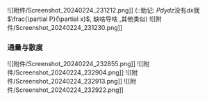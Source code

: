 

![[附件/Screenshot_20240224_231212.png]]
(::助记: $Pdydz$没有$dx$就$\frac{\partial P}{\partial x}$, 缺啥导啥 ,其他类似)
![[附件/Screenshot_20240224_231230.png]]

### 通量与散度
![[附件/Screenshot_20240224_232855.png]]
![[附件/Screenshot_20240224_232904.png]]
![[附件/Screenshot_20240224_232913.png]]
![[附件/Screenshot_20240224_232922.png]]

